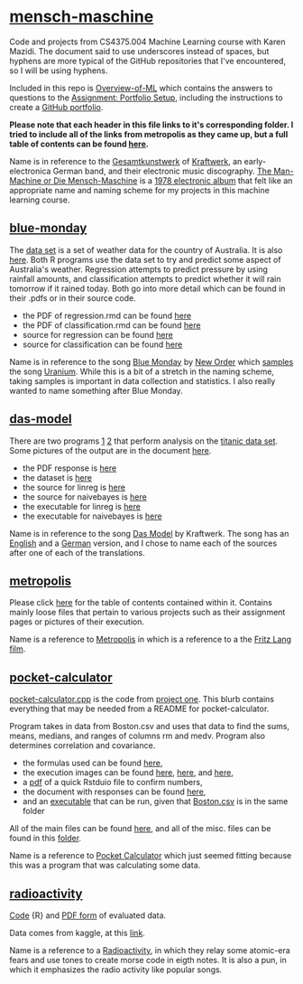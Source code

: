 # [mensch-maschine](https://github.com/Billy-Budd/mensch-maschine/)
Code and projects from CS4375.004 Machine Learning course with Karen Mazidi. The document said to use underscores instead of spaces, but hyphens are more typical of the GitHub repositories that I've encountered, so I will be using hyphens. 

Included in this repo is [Overview-of-ML](Overview-of-ML.pdf) which contains the answers to questions to the [Assignment: Portfolio Setup](/metropolis/assignment-portfolio-setup/portfolio-setup.pdf), including the instructions to create a [GitHub portfolio](/metropolis/Assignment-Portfolio-Setup/create-github-portfolio.pdf).  

**Please note that each header in this file links to it's corresponding folder. I tried to include all of the links from metropolis as they came up, but a full table of contents can be found [here](metropolis.md).**

Name is in reference to the [Gesamtkunstwerk](https://www.theartstory.org/definition/gesamtkunstwerk/) of [Kraftwerk](https://en.wikipedia.org/wiki/Kraftwerk), an early-electronica German band, and their electronic music discography. [The Man-Machine or Die Mensch-Maschine](https://youtu.be/EPxGE1xWl_E?list=PLRp2a3r7tvpd3NpB_CwUbOoLxRgY4CwHh) is a [1978 electronic album](https://en.wikipedia.org/wiki/The_Man-Machine) that felt like an appropriate name and naming scheme for my projects in this machine learning course. 

## [blue-monday](/blue-monday)
The [data set](https://www.kaggle.com/datasets/jsphyg/weather-dataset-rattle-package) is a set of weather data for the country of Australia. It is also [here](/blue-monday/weatherAUS.csv). Both R programs use the data set to try and predict some aspect of Australia's weather. Regression attempts to predict pressure by using rainfall amounts, and classification attempts to predict whether it will rain tomorrow if it rained today. Both go into more detail which can be found in their .pdfs or in their source code. 

- the PDF of regression.rmd can be found [here](/blue-monday/Regression.pdf)
- the PDF of classification.rmd can be found [here](blue-monday/Classification.pdf)
- source for regression can be found [here](/blue-monday/Regression.rmd)
- source for classification can be found [here](/blue-monday/Classification.Rmd)

Name is in reference to the song [Blue Monday](https://youtu.be/c1GxjzHm5us) by [New Order](https://en.wikipedia.org/wiki/New_Order_(band)) which [samples](https://en.wikipedia.org/wiki/Blue_Monday_(New_Order_song)) the song [Uranium](https://youtu.be/t-QIWXiGuGw). While this is a bit of a stretch in the naming scheme, taking samples is important in data collection and statistics. I also really wanted to name something after Blue Monday. 

## [das-model](/das-model)
There are two programs [1](/das-model/das-model-linreg.cpp) [2](/das-model/the-model-naivebayes.cpp) that perform analysis on the [titanic data set](/das-model/titanic_project.csv). Some pictures of the output are in the document [here](/das-model/CS4375-algorithms-from-scratch-response.pdf). 

- the PDF response is [here](/das-model/CS4375-algorithms-from-scratch-response.pdf)
- the dataset is [here](/das-model/titanic_project.csv)
- the source for linreg is [here](/das-model/das-model-linreg.cpp)
- the source for naivebayes is [here](/das-model/the-model-naivebayes.cpp)
- the executable for linreg is [here](/das-model/das-model-linreg.exe)
- the executable for naivebayes is [here](/das-model/the-model-naivebayes.exe)

Name is in reference to the song [Das Model](https://en.wikipedia.org/wiki/Das_Model) by Kraftwerk. The song has an [English](https://youtu.be/KFq2pU21cNU) and a [German](https://youtu.be/qCFIRjycV5Q) version, and I chose to name each of the sources after one of each of the translations. 

## [metropolis](/metropolis)
Please click [here](metropolis.md) for the table of contents contained within it. Contains mainly loose files that pertain to various projects such as their assignment pages or pictures of their execution. 

Name is a reference to [Metropolis](https://youtu.be/SXTBGB2cKAk) in which is a reference to a the [Fritz Lang film](https://en.wikipedia.org/wiki/Metropolis_(1927_film)).

## [pocket-calculator](/pocket-calculator)
[pocket-calculator.cpp](/pocket-calculator/pocket-calculator.cpp) is the code from [project one](/metropolis/portfolio-one-data-exploration). This blurb contains everything that may be needed from a README for pocket-calculator. 

Program takes in data from Boston.csv and uses that data to find the sums, means, medians, and ranges of columns rm and medv. Program also determines correlation and covariance. 

- the formulas used can be found [here](/metropolis/portfolio-one-data-exploration/formulas.png), 
- the execution images can be found [here](/metropolis/portfolio-one-data-exploration/pocket-calculator-1.PNG), [here](/metropolis/portfolio-one-data-exploration/pocket-calculator-2.PNG), and [here](/metropolis/portfolio-one-data-exploration/pocket-calculator-3.PNG),
- a [pdf](/pocket-calculator/pocket-calculator-rstudio.pdf) of a quick Rstduio file to confirm numbers,
- the document with responses can be found [here](/pocket-calculator/CS4375-data-exploration-response.pdf),
- and an [executable](/pocket-calculator/pocket-calculator.exe) that can be run, given that [Boston.csv](/pocket-calculator/Boston.csv) is in the same folder

All of the main files can be found [here](/pocket-calculator), and all of the misc. files can be found in this [folder](/metropolis/portfolio-one-data-exploration). 

Name is a reference to [Pocket Calculator](https://youtu.be/eSBybJGZoCU) which just seemed fitting because this was a program that was calculating some data. 

## [radioactivity](/radioactivity)
[Code](/radioactivity/spotifyeval.rmd) {R} and [PDF form](radioactivity/spotifyeval.pdf) of evaluated data. 

Data comes from kaggle, at this [link](https://www.kaggle.com/datasets/ayushnitb/song-features-dataset-regressing-popularity?resource=download).

Name is a reference to a [Radioactivity](https://youtu.be/fM2Ddrg1eFI), in which they relay some atomic-era fears and use tones to create morse code in eigth notes. It is also a pun, in which it emphasizes the radio activity like popular songs. 
